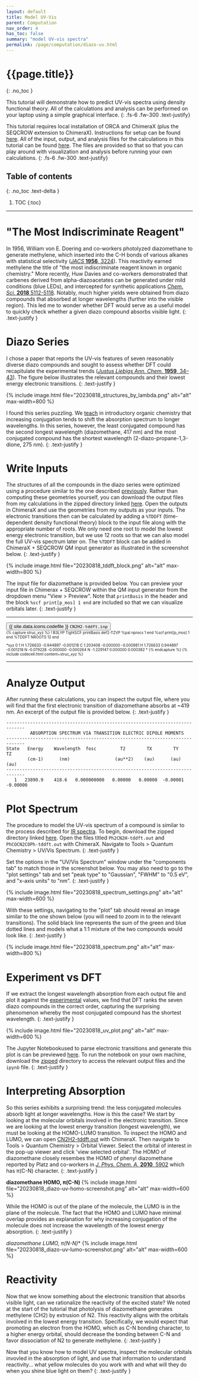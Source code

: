 ```yaml
---
layout: default
title: Model UV-Vis
parent: Computation
nav_order: 4
has_toc: false
summary: "model UV-vis spectra"
permalink: /page/computation/diazo-uv.html
---
```



# {{page.title}}
{: .no_toc }


This tutorial will demonstrate how to predict UV-vis spectra using density functional theory. All of the calculations and analysis can be performed on your laptop using a simple graphical interface.
{: .fs-6 .fw-300 .text-justify}

This tutorial requires local installation of ORCA and ChimeraX (plus the SEQCROW extension to ChimeraX). Instructions for setup can be found [here]({{site.baseurl}}/page/computation/setup.html). All of the input, output, and analysis files for the calculations in this tutorial can be found [here](https://github.com/joegair/gair-group-docs/tree/main/assets/data/20230818_diazo-uv/). The files are provided so that so that you can play around with visualization and analysis before running your own calculations.
{: .fs-6 .fw-300 .text-justify}

## Table of contents
{: .no_toc .text-delta }

1. TOC
{:toc}


-----

# **"The Most Indiscriminate Reagent"**

In 1956, William von E. Doering and co-workers photolyzed diazomethane to generate methylene, which inserted into the C-H bonds of various alkanes with statistical selectivity ([*JACS* **1956**, 3224](https://pubs.acs.org/doi/pdf/10.1021/ja01594a071)). This reactivity earned methylene the title of "the most indiscriminate reagent known in organic chemistry." More recently, Huw Davies and co-workers demonstrated that carbenes derived from alpha-diazoacetates can be generated under mild conditions (blue LEDs), and intercepted for synthetic applications [*Chem. Sci.* **2018** 5112-5118](https://pubs.rsc.org/en/content/articlelanding/2018/sc/c8sc01165f). Notably, much higher yields were obtained from diazo compounds that absorbed at longer wavelengths (further into the visible region). This led me to wonder whether DFT would serve as a useful model to quickly check whether a given diazo compound absorbs visible light.
{: .text-justify }

# **Diazo Series**

I chose a paper that reports the UV-vis features of seven reasonably diverse diazo compounds and sought to assess whether DFT could recapitulate the experimental trends ([*Justus Liebigs Ann. Chem.* **1959**, 34–43](https://doi.org/10.1002/jlac.19596250105)). The figure below illustrates the relevant compounds and their lowest energy electronic transitions.
{: .text-justify }


{% include image.html file="20230818_structures_by_lambda.png" alt="alt" max-width=800 %}

I found this series puzzling. We [teach](https://www2.chemistry.msu.edu/faculty/reusch/virttxtjml/spectrpy/uv-vis/spectrum.htm) in introductory organic chemistry that increasing conjugation tends to shift the absorption spectrum to longer wavelengths. In this series, however, the least conjugated compound has the second longest wavelength (diazomethane, 417 nm) and the most conjugated compound has the shortest wavelength (2-diazo-propane-1,3-dione, 275 nm).
{: .text-justify }

# **Write Inputs**

The structures of all the compounds in the diazo series were optimized using a procedure similar to the one described [previously]({{site.baseurl}}/page/computation/code-free-dft.html). Rather than computing these geometries yourself, you can download the output files from my calculations in the zipped directory linked [here](https://github.com/joegair/gair-group-docs/tree/main/assets/data/20230818_diazo-uv/). Open the outputs in ChimeraX and use the geometries from my outputs as your inputs.  The electronic transitions then can be calculated by adding a `%TDDFT` (time-dependent density functional theory) block to the input file along with the appropriate number of roots. We only need one root to model the lowest energy electronic transition, but we use 12 roots so that we can also model the full UV-vis spectrum later on. The `%TDDFT` block can be added in ChimeraX + SEQCROW QM input generator as illustrated in the screenshot below. 
{: .text-justify }

{% include image.html file="20230818_tddft_block.png" alt="alt" max-width=800 %}

The input file for diazomethane is provided below. You can preview your input file in Chimerax + SEQCROW within the QM input generator from the dropdown menu "View > Preview". Note that `printBasis` in the header and the block `%scf print[p_mos] 1 end` are included so that we can visualize orbitals later.
{: .text-justify }

----------------------------------------------------------------

<!-- Tab links -->
<div class="tab card">
  <button class="tablinks tab-1-1" onclick="openTabId(event, 'CN2H2-tddft.inp', 'tab-1-1')">{{ site.data.icons.codefile }}  <code>CN2H2-tddft.inp</code></button>
</div>
<div id="CN2H2-tddft.inp" class="tabcontent tab-1-1" style="font-size:10px">
{% capture struc_xyz %}
! B3LYP TightSCF printBasis def2-TZVP
%pal
    nprocs 1
end
%scf
    print[p_mos] 1
end
%TDDFT
    NROOTS 12
end

*xyz 0 1
H     1.726633  -0.944897  -0.001218
C     1.203408  -0.000000  -0.000981
H     1.726633   0.944897  -0.001218
N    -0.079228  -0.000000  -0.000264
N    -1.229147   0.000000   0.000382
*
{% endcapture %}
{% include codecell.html content=struc_xyz %}
</div>

----------------------------------------------------------------

# **Analyze Output**

After running these calculations, you can inspect the output file, where you will find that the first electronic transition of diazomethane absorbs at ~419 nm. An excerpt of the output file is provided below. 
{: .text-justify }

```
-----------------------------------------------------------------------------
         ABSORPTION SPECTRUM VIA TRANSITION ELECTRIC DIPOLE MOMENTS
-----------------------------------------------------------------------------
State   Energy    Wavelength  fosc         T2        TX        TY        TZ  
        (cm-1)      (nm)                 (au**2)    (au)      (au)      (au) 
-----------------------------------------------------------------------------
   1   23890.9    418.6   0.000000000   0.00000   0.00000  -0.00001  -0.00000
```

# **Plot Spectrum**

The procedure to model the UV-vis spectrum of a compound is similar to the process described for [IR spectra]({{site.baseurl}}/page/computation/diazo-ir.html). To begin, download the zipped directory linked [here](https://github.com/joegair/gair-group-docs/tree/main/assets/data/20230818_diazo-uv/). Open the files titled `Ph2CN2H-tddft.out` and `PhCOCN2COPh-tddft.out` with ChimeraX. Navigate to Tools > Quantum Chemistry > UV/Vis Spectrum.
{: .text-justify }


Set the options in the "UV/Vis Spectrum" window under the "components tab" to match those in the screenshot below. You may also need to go to the "plot settings" tab and set "peak type" to "Gaussian", "FWHM" to "0.5 eV", and "x-axis units" to "nm".
{: .text-justify }


{% include image.html file="20230818_spectrum_settings.png" alt="alt" max-width=600 %}

With these settings, navigating to the "plot" tab should reveal an image similar to the one shown below (you will need to zoom in to the relevant transitions). The solid black line represents the sum of the green and blue dotted lines and models what a 1:1 mixture of the two compounds would look like.
{: .text-justify }

{% include image.html file="20230818_spectrum.png" alt="alt" max-width=800 %}

# **Experiment vs DFT**

If we extract the longest wavelength absorption from each output file and plot it against the [experimental](https://doi.org/10.1002/jlac.19596250105) values, we find that DFT ranks the seven diazo compounds in the correct order, capturing the surprising phenomenon whereby the most conjugated compound has the shortest wavelength. 
{: .text-justify }

{% include image.html file="20230818_uv_plot.png" alt="alt" max-width=600 %}

The Jupyter Notebookused to parse electronic transitions and generate this plot is can be previewed [here](https://github.com/joegair/gair-group-docs/tree/main/assets/data/20230818_diazo-uv/analyze_uv.ipynb). To run the notebook on your own machine, download the [zipped](https://github.com/joegair/gair-group-docs/tree/main/assets/data/20230818_diazo-uv/) directory to access the relevant output files and the `ipynb` file.
{: .text-justify }


# **Interpreting Absorption**

So this series exhibits a surprising trend: the less conjugated molecules absorb light at longer wavelengths. How is this the case? We start by looking at the molecular orbitals involved in the electronic transition. Since we are looking at the lowest energy transition (longest wavelength), we must be looking at the HOMO-LUMO transition. To inspect the HOMO and LUMO, we can open [CN2H2-tddft.out](https://github.com/joegair/gair-group-docs/tree/main/assets/data/20230818_diazo-uv/) with ChimeraX. Then navigate to Tools > Quantum Chemistry > Orbital Viewer. Select the orbital of interest in the pop-up viewer and click 'view selected orbital'. The HOMO of diazomethane closely resembes the HOMO of phenyl diazomethane reported by Platz and co-workers in [*J. Phys. Chem. A.* **2010**, 5902](https://pubs.acs.org/doi/10.1021/jp1012939) which has &pi;(C-N) character.
{: .text-justify }

**diazomethane HOMO, &pi;(C-N)**
{% include image.html file="20230818_diazo-uv-homo-screenshot.png" alt="alt" max-width=600 %}


While the HOMO is out of the plane of the molecule, the LUMO is  in the plane of the molecule. The fact that the HOMO and LUMO have minimal overlap provides an explanation for why increasing conjugation of the molecule does not increase the wavelength of the lowest energy absorption. 
{: .text-justify }


**diazomethane LUMO, π*(N-N)**
{% include image.html file="20230818_diazo-uv-lumo-screenshot.png" alt="alt" max-width=600 %}

# **Reactivity**

Now that we know something about the electronic transition that absorbs visible light, can we rationalize the reactivity of the excited state? We noted at the start of the tutorial that photolysis of diazomethane generates methylene (CH2) by extrusion of N2. This reactivity aligns with the orbitals involved in the lowest energy transition. Specifically, we would expect that promoting an electron from the HOMO, which as C-N bonding character, to a higher energy orbital, should decrease the bonding between C-N and favor dissociation of N2 to generate methylene.
{: .text-justify }

Now that you know how to model UV spectra, inspect the molecular orbitals invovled in the absorption of light, and use that information to understand reactivity... what yellow molecules do you work with and what will they do when you shine blue light on them?
{: .text-justify }





